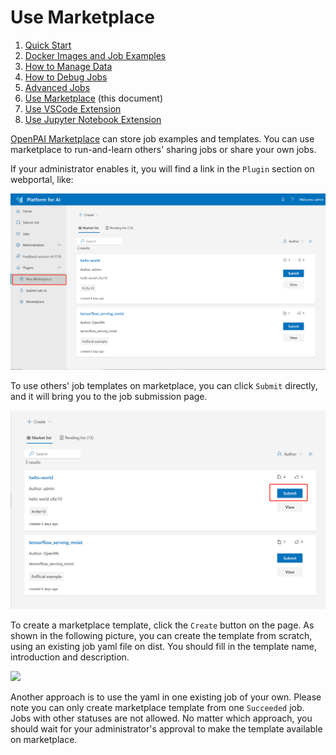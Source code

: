 # Use Marketplace

1. [Quick Start](./quick-start.md)
2. [Docker Images and Job Examples](./docker-images-and-job-examples.md)
3. [How to Manage Data](./how-to-manage-data.md)
4. [How to Debug Jobs](./how-to-debug-jobs.md)
5. [Advanced Jobs](./advanced-jobs.md)
6. [Use Marketplace](./use-marketplace.md) (this document)
7. [Use VSCode Extension](./use-vscode-extension.md)
8. [Use Jupyter Notebook Extension](./use-jupyter-notebook-extension.md)

[OpenPAI Marketplace](https://github.com/microsoft/openpaimarketplace) can store job examples and templates. You can use marketplace to run-and-learn others' sharing jobs or share your own jobs.

If your administrator enables it, you will find a link in the `Plugin` section on webportal, like:

<img src="./imgs/marketplace-plugin.png" />

To use others' job templates on marketplace, you can click `Submit` directly, and it will bring you to the job submission page.

<img src="./imgs/marketplace-submit.png" />

To create a marketplace template, click the `Create` button on the page. As shown in the following picture, you can create the template from scratch, using an existing job yaml file on dist. You should fill in the template name, introduction and description.

<img src="./imgs/marketplace-new.png" />

Another approach is to use the yaml in one existing job of your own. Please note you can only create marketplace template from one `Succeeded` job. Jobs with other statuses are not allowed. No matter which approach, you should wait for your administrator's approval to make the template available on marketplace.